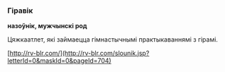 ### Гіравік
**назоўнік, мужчынскі род**

Цяжкаатлет, які займаецца гімнастычнымі практыкаваннямі з гірамі.

<a rel="author">[http://rv-blr.com/](http://rv-blr.com/slounik.jsp?letterId=0&maskId=0&pageId=704)</a>
